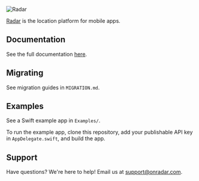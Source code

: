 ![Radar](https://raw.githubusercontent.com/radarlabs/radar-sdk-ios/master/logo.png?v=3)

[Radar](https://www.onradar.com) is the location platform for mobile apps.

## Documentation

See the full documentation [here](https://www.onradar.com/documentation/sdk).

## Migrating

See migration guides in `MIGRATION.md`.

## Examples

See a Swift example app in `Examples/`.

To run the example app, clone this repository, add your publishable API key in `AppDelegate.swift`, and build the app.

## Support

Have questions? We're here to help! Email us at [support@onradar.com](mailto:support@onradar.com).
